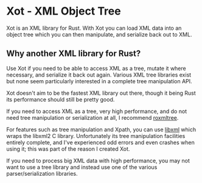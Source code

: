 # Xot - XML Object Tree

Xot is an XML library for Rust. With Xot you can load XML data into an object
tree which you can then manipulate, and serialize back out to XML.

## Why another XML library for Rust?

Use Xot if you need to be able to access XML as a tree, mutate it where
necessary, and serialize it back out again. Various XML tree libraries exist
but none seem particularly interested in a complete tree manipulation API.

Xot doesn't aim to be the fastest XML library out there, though it being Rust
its performance should still be pretty good.

If you need to access XML as a tree, very high performance, and do not need
tree manipulation or serialization at all, I recommend
[roxmltree](https://github.com/RazrFalcon/roxmltree).

For features such as tree manipulation and Xpath, you can use
[libxml](https://github.com/KWARC/rust-libxml) which wraps the libxml2 C
library. Unfortunately its tree manipulation facilities entirely complete, and
I've experienced odd errors and even crashes when using it; this was part
of the reason I created Xot.

If you need to process big XML data with high performance, you may not want to
use a tree library and instead use one of the various parser/serialization
libraries.
